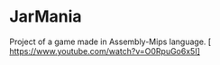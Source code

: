 # JarMania
Project of a game made in Assembly-Mips language. [ https://www.youtube.com/watch?v=O0RpuGo6x5I]
